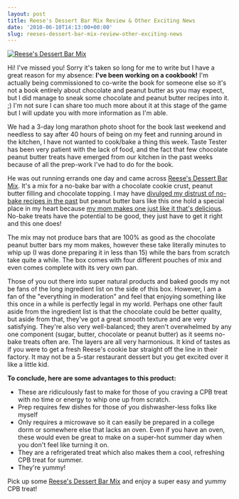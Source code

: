 ```yaml
---
layout: post
title: Reese's Dessert Bar Mix Review & Other Exciting News
date: '2010-06-10T14:13:00+00:00'
slug: reeses-dessert-bar-mix-review-other-exciting-news
---
```

<a href="http://www.flickr.com/photos/kstar810/4688101577/"><img src="http://farm5.static.flickr.com/4039/4688101577_5112103c8f.jpg" alt="Reese's Dessert Bar Mix" /></a>

Hi! I've missed you! Sorry it's taken so long for me to write but I have a great reason for my absence: <strong>I've been working on a cookbook!</strong> I'm actually being commissioned to co-write the book for someone else so it's not a book entirely about chocolate and peanut butter as you may expect, but I did manage to sneak some chocolate and peanut butter recipes into it. ;) I'm not sure I can share too much more about it at this stage of the game but I will update you with more information as I'm able.

We had a 3-day long marathon photo shoot for the book last weekend and needless to say after 40 hours of being on my feet and running around in the kitchen, I have not wanted to cook/bake a thing this week. Taste Tester has been very patient with the lack of food, and the fact that few chocolate peanut butter treats have emerged from our kitchen in the past weeks because of all the prep-work I've had to do for the book.

He was out running errands one day and came across <a href="http://www.walmart.com/ip/Betty-Crocker-Dessert-Bar-Mix-Reese-s-16-oz/10311364">Reese's Dessert Bar Mix</a>. It's a mix for a no-bake bar with a chocolate cookie crust, peanut butter filling and chocolate topping. I may have <a href="http://www.cpbgallery.com/2008/07/11/no-bake-chocolate-peanut-butter-bars/">divulged my distrust of no-bake recipes in the past</a> but peanut butter bars like this one hold a special place in my heart because <a href="http://www.cpbgallery.com/2008/02/21/chocolate-peanut-butter-bars/">my mom makes one just like it that's delicious</a>. No-bake treats have the potential to be good, they just have to get it right and this one does!

The mix may not produce bars that are 100% as good as the chocolate peanut butter bars my mom makes, however these take literally minutes to whip up (I was done preparing it in less than 15) while the bars from scratch take quite a while. The box comes with four different pouches of mix and even comes complete with its very own pan. 

Those of you out there into super natural products and baked goods my not be fans of the long ingredient list on the side of this box. However, I am a fan of the "everything in moderation" and feel that enjoying something like this once in a while is perfectly legal in my world. Perhaps one other fault aside from the ingredient list is that the chocolate could be better quality, but aside from that, they've got a great smooth texture and are very satisfying. They're also very well-balanced; they aren't overwhelmed by any one component (sugar, butter, chocolate or peanut butter) as it seems no-bake treats often are. The layers are all very harmonious. It kind of tastes as if you were to get a fresh Reese's cookie bar straight off the line in their factory. It may not be a 5-star restaurant dessert but you get excited over it like a little kid.

<strong>To conclude, here are some advantages to this product:</strong>
- These are ridiculously fast to make for those of you craving a CPB treat with no time or energy to whip one up from scratch.
- Prep requires few dishes for those of you dishwasher-less folks like myself
- Only requires a microwave so it can easily be prepared in a college dorm or somewhere else that lacks an oven. Even if you have an oven, these would even be great to make on a super-hot summer day when you don't feel like turning it on. 
- They are a refrigerated treat which also makes them a cool, refreshing CPB treat for summer.
- They're yummy!

Pick up some <a href="http://www.walmart.com/ip/Betty-Crocker-Dessert-Bar-Mix-Reese-s-16-oz/10311364">Reese's Dessert Bar Mix</a> and enjoy a super easy and yummy CPB treat!
